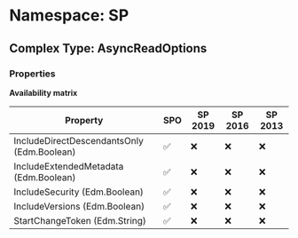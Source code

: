 # Namespace: SP

## Complex Type: AsyncReadOptions

### Properties

**Availability matrix**

Property | SPO | SP 2019 | SP 2016 | SP 2013
----------|-----|---------|---------|--------
IncludeDirectDescendantsOnly (Edm.Boolean) | ✅ | ❌ | ❌ | ❌
IncludeExtendedMetadata (Edm.Boolean) | ✅ | ❌ | ❌ | ❌
IncludeSecurity (Edm.Boolean) | ✅ | ❌ | ❌ | ❌
IncludeVersions (Edm.Boolean) | ✅ | ❌ | ❌ | ❌
StartChangeToken (Edm.String) | ✅ | ❌ | ❌ | ❌
